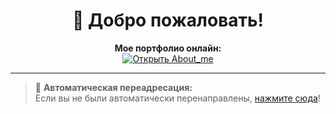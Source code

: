 <h1 align="center">👋 Добро пожаловать!</h1>

<p align="center">
  <b>Мое портфолио онлайн:</b><br>
  <a href="https://fenter4ik.github.io/About_me/" target="_blank">
    <img src="https://img.shields.io/badge/Открыть%20портфолио-About_me-6a82fb?style=for-the-badge&logo=github" alt="Открыть About_me">
  </a>
</p>

---

> 📢 <b>Автоматическая переадресация:</b>  
> Если вы не были автоматически перенаправлены, <a href="https://fenter4ik.github.io/About_me/">нажмите сюда</a>!
